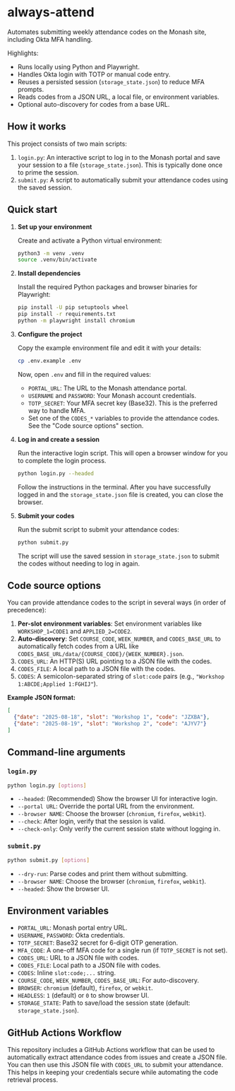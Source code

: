 # always-attend

Automates submitting weekly attendance codes on the Monash site, including Okta MFA handling.

Highlights:
- Runs locally using Python and Playwright.
- Handles Okta login with TOTP or manual code entry.
- Reuses a persisted session (`storage_state.json`) to reduce MFA prompts.
- Reads codes from a JSON URL, a local file, or environment variables.
- Optional auto-discovery for codes from a base URL.

## How it works

This project consists of two main scripts:

1.  `login.py`: An interactive script to log in to the Monash portal and save your session to a file (`storage_state.json`). This is typically done once to prime the session.
2.  `submit.py`: A script to automatically submit your attendance codes using the saved session.

## Quick start

1.  **Set up your environment**

    Create and activate a Python virtual environment:

    ```bash
    python3 -m venv .venv
    source .venv/bin/activate
    ```

2.  **Install dependencies**

    Install the required Python packages and browser binaries for Playwright:

    ```bash
    pip install -U pip setuptools wheel
    pip install -r requirements.txt
    python -m playwright install chromium
    ```

3.  **Configure the project**

    Copy the example environment file and edit it with your details:

    ```bash
    cp .env.example .env
    ```

    Now, open `.env` and fill in the required values:
    -   `PORTAL_URL`: The URL to the Monash attendance portal.
    -   `USERNAME` and `PASSWORD`: Your Monash account credentials.
    -   `TOTP_SECRET`: Your MFA secret key (Base32). This is the preferred way to handle MFA.
    -   Set one of the `CODES_*` variables to provide the attendance codes. See the "Code source options" section.

4.  **Log in and create a session**

    Run the interactive login script. This will open a browser window for you to complete the login process.

    ```bash
    python login.py --headed
    ```

    Follow the instructions in the terminal. After you have successfully logged in and the `storage_state.json` file is created, you can close the browser.

5.  **Submit your codes**

    Run the submit script to submit your attendance codes:

    ```bash
    python submit.py
    ```

    The script will use the saved session in `storage_state.json` to submit the codes without needing to log in again.

## Code source options

You can provide attendance codes to the script in several ways (in order of precedence):

1.  **Per-slot environment variables**: Set environment variables like `WORKSHOP_1=CODE1` and `APPLIED_2=CODE2`.
2.  **Auto-discovery**: Set `COURSE_CODE`, `WEEK_NUMBER`, and `CODES_BASE_URL` to automatically fetch codes from a URL like `CODES_BASE_URL/data/{COURSE_CODE}/{WEEK_NUMBER}.json`.
3.  `CODES_URL`: An HTTP(S) URL pointing to a JSON file with the codes.
4.  `CODES_FILE`: A local path to a JSON file with the codes.
5.  `CODES`: A semicolon-separated string of `slot:code` pairs (e.g., `"Workshop 1:ABCDE;Applied 1:FGHIJ"`).

**Example JSON format:**
```json
[
  {"date": "2025-08-18", "slot": "Workshop 1", "code": "JZXBA"},
  {"date": "2025-08-19", "slot": "Workshop 2", "code": "AJYV7"}
]
```

## Command-line arguments

### `login.py`
```bash
python login.py [options]
```
-   `--headed`: (Recommended) Show the browser UI for interactive login.
-   `--portal URL`: Override the portal URL from the environment.
-   `--browser NAME`: Choose the browser (`chromium`, `firefox`, `webkit`).
-   `--check`: After login, verify that the session is valid.
-   `--check-only`: Only verify the current session state without logging in.

### `submit.py`
```bash
python submit.py [options]
```
-   `--dry-run`: Parse codes and print them without submitting.
-   `--browser NAME`: Choose the browser (`chromium`, `firefox`, `webkit`).
-   `--headed`: Show the browser UI.

## Environment variables

-   `PORTAL_URL`: Monash portal entry URL.
-   `USERNAME`, `PASSWORD`: Okta credentials.
-   `TOTP_SECRET`: Base32 secret for 6-digit OTP generation.
-   `MFA_CODE`: A one-off MFA code for a single run (if `TOTP_SECRET` is not set).
-   `CODES_URL`: URL to a JSON file with codes.
-   `CODES_FILE`: Local path to a JSON file with codes.
-   `CODES`: Inline `slot:code;...` string.
-   `COURSE_CODE`, `WEEK_NUMBER`, `CODES_BASE_URL`: For auto-discovery.
-   `BROWSER`: `chromium` (default), `firefox`, or `webkit`.
-   `HEADLESS`: `1` (default) or `0` to show browser UI.
-   `STORAGE_STATE`: Path to save/load the session state (default: `storage_state.json`).

## GitHub Actions Workflow

This repository includes a GitHub Actions workflow that can be used to automatically extract attendance codes from issues and create a JSON file. You can then use this JSON file with `CODES_URL` to submit your attendance. This helps in keeping your credentials secure while automating the code retrieval process.